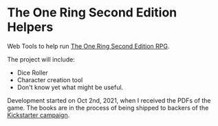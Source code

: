 # The One Ring Second Edition Helpers

Web Tools to help run [The One Ring Second Edition RPG](https://freeleaguepublishing.com/en/games/the-one-ring/).

The project will include:

- Dice Roller
- Character creation tool
- Don't know yet what might be useful.

Development started on Oct 2nd, 2021, when I received the PDFs of the game.
The books are in the process of being shipped to backers of the [Kickstarter campaign](https://www.kickstarter.com/projects/1192053011/the-one-ring-roleplaying-game-second-edition/description).

